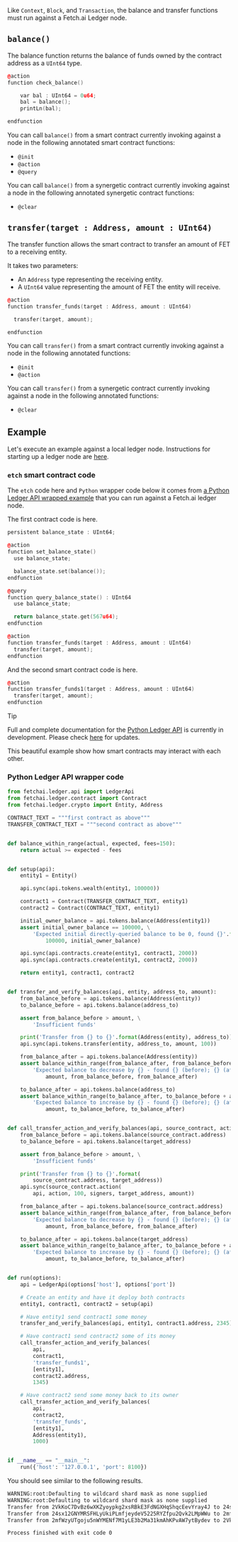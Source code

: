 Like `Context`, `Block`, and `Transaction`, the balance and transfer functions must run against a Fetch.ai Ledger node.

## `balance()`

The balance function returns the balance of funds owned by the contract address as a `UInt64` type.

```c++
@action
function check_balance()

    var bal : UInt64 = 0u64;
    bal = balance();
    printLn(bal);

endfunction
```

You can call `balance()` from a smart contract currently invoking against a node in the following annotated smart contract functions:

-   `@init`
-   `@action`
-   `@query`

You can call `balance()` from a synergetic contract currently invoking against a node in the following annotated synergetic contract functions:

-   `@clear`

## `transfer(target : Address, amount : UInt64)`

The transfer function allows the smart contract to transfer an amount of FET to a receiving entity.

It takes two parameters:

-   An `Address` type representing the receiving entity.
-   A `UInt64` value representing the amount of FET the entity will receive.

```c++
@action
function transfer_funds(target : Address, amount : UInt64)

  transfer(target, amount);

endfunction
```

You can call `transfer()` from a smart contract currently invoking against a node in the following annotated functions:

-   `@init`
-   `@action`

You can call `transfer()` from a synergetic contract currently invoking against a node in the following annotated functions:

-   `@clear`

## Example

Let's execute an example against a local ledger node. Instructions for starting up a ledger node are <a href="/ledger/running-a-constellation/" target=_blank>here</a>.

### `etch` smart contract code

The `etch` code here and `Python` wrapper code below it comes from <a href="https://github.com/fetchai/ledger/blob/master/scripts/end_to_end_test/smart_contract_tests/transfer.py" target=_blank>a Python Ledger API wrapped example</a> that you can run against a Fetch.ai ledger node.

The first contract code is here.

```c++
persistent balance_state : UInt64;

@action
function set_balance_state()
  use balance_state;

  balance_state.set(balance());
endfunction

@query
function query_balance_state() : UInt64
  use balance_state;

  return balance_state.get(567u64);
endfunction

@action
function transfer_funds(target : Address, amount : UInt64)
  transfer(target, amount);
endfunction
```

And the second smart contract code is here.

```c++
@action
function transfer_funds1(target : Address, amount : UInt64)
  transfer(target, amount);
endfunction
```

<div class="admonition tip">
  <p class="admonition-title">Tip</p>
  <p>Full and complete documentation for the <a href="https://github.com/fetchai/ledger-api-py" target=_blank>Python Ledger API</a> is currently in development. Please check <a href="/ledger/smart-contracts/pipenv/" target=_blank>here</a> for updates.</p>
</div>

This beautiful example show how smart contracts may interact with each other.

### Python Ledger API wrapper code

```python
from fetchai.ledger.api import LedgerApi
from fetchai.ledger.contract import Contract
from fetchai.ledger.crypto import Entity, Address

CONTRACT_TEXT = """first contract as above"""
TRANSFER_CONTRACT_TEXT = """second contract as above"""


def balance_within_range(actual, expected, fees=150):
    return actual >= expected - fees


def setup(api):
    entity1 = Entity()

    api.sync(api.tokens.wealth(entity1, 100000))

    contract1 = Contract(TRANSFER_CONTRACT_TEXT, entity1)
    contract2 = Contract(CONTRACT_TEXT, entity1)

    initial_owner_balance = api.tokens.balance(Address(entity1))
    assert initial_owner_balance == 100000, \
        'Expected initial directly-queried balance to be 0, found {}'.format(
            100000, initial_owner_balance)

    api.sync(api.contracts.create(entity1, contract1, 2000))
    api.sync(api.contracts.create(entity1, contract2, 2000))

    return entity1, contract1, contract2


def transfer_and_verify_balances(api, entity, address_to, amount):
    from_balance_before = api.tokens.balance(Address(entity))
    to_balance_before = api.tokens.balance(address_to)

    assert from_balance_before > amount, \
        'Insufficient funds'

    print('Transfer from {} to {}'.format(Address(entity), address_to))
    api.sync(api.tokens.transfer(entity, address_to, amount, 100))

    from_balance_after = api.tokens.balance(Address(entity))
    assert balance_within_range(from_balance_after, from_balance_before - amount), \
        'Expected balance to decrease by {} - found {} (before); {} (after)'.format(
            amount, from_balance_before, from_balance_after)

    to_balance_after = api.tokens.balance(address_to)
    assert balance_within_range(to_balance_after, to_balance_before + amount), \
        'Expected balance to increase by {} - found {} (before); {} (after)'.format(
            amount, to_balance_before, to_balance_after)


def call_transfer_action_and_verify_balances(api, source_contract, action, signers, target_address, amount):
    from_balance_before = api.tokens.balance(source_contract.address)
    to_balance_before = api.tokens.balance(target_address)

    assert from_balance_before > amount, \
        'Insufficient funds'

    print('Transfer from {} to {}'.format(
        source_contract.address, target_address))
    api.sync(source_contract.action(
        api, action, 100, signers, target_address, amount))

    from_balance_after = api.tokens.balance(source_contract.address)
    assert balance_within_range(from_balance_after, from_balance_before - amount), \
        'Expected balance to decrease by {} - found {} (before); {} (after)'.format(
            amount, from_balance_before, from_balance_after)

    to_balance_after = api.tokens.balance(target_address)
    assert balance_within_range(to_balance_after, to_balance_before + amount), \
        'Expected balance to increase by {} - found {} (before); {} (after)'.format(
            amount, to_balance_before, to_balance_after)


def run(options):
    api = LedgerApi(options['host'], options['port'])

    # Create an entity and have it deploy both contracts
    entity1, contract1, contract2 = setup(api)

    # Have entity1 send contract1 some money
    transfer_and_verify_balances(api, entity1, contract1.address, 2345)

    # Have contract1 send contract2 some of its money
    call_transfer_action_and_verify_balances(
        api,
        contract1,
        'transfer_funds1',
        [entity1],
        contract2.address,
        1345)

    # Have contract2 send some money back to its owner
    call_transfer_action_and_verify_balances(
        api,
        contract2,
        'transfer_funds',
        [entity1],
        Address(entity1),
        1000)


if __name__ == "__main__":
    run({'host': '127.0.0.1', 'port': 8100})
```

You should see similar to the following results.

```bash
WARNING:root:Defaulting to wildcard shard mask as none supplied
WARNING:root:Defaulting to wildcard shard mask as none supplied
Transfer from 2VkKoC7DvBz6wXKZyoypkg2xsRBkE3FdNGXHqShqcEevYray4J to 24sx12GNYMRSFHLyUkiPLmfjeydeV5225RYZfpu2Qvk2LMpWWu
Transfer from 24sx12GNYMRSFHLyUkiPLmfjeydeV5225RYZfpu2Qvk2LMpWWu to 2mfWzyUTgoju5nWYMENf7M1yLE3b2Ma31kmAhKPvAW7ytBydev
Transfer from 2mfWzyUTgoju5nWYMENf7M1yLE3b2Ma31kmAhKPvAW7ytBydev to 2VkKoC7DvBz6wXKZyoypkg2xsRBkE3FdNGXHqShqcEevYray4J

Process finished with exit code 0
```

<br />
